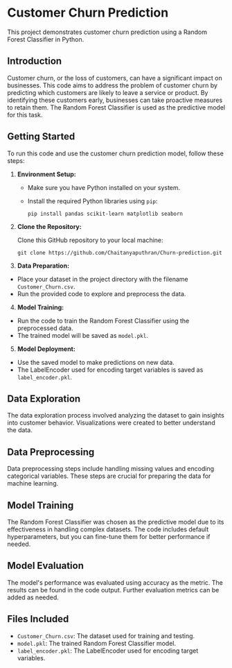# Customer Churn Prediction

This project demonstrates customer churn prediction using a Random Forest Classifier in Python.

## Introduction

Customer churn, or the loss of customers, can have a significant impact on businesses. This code aims to address the problem of customer churn by predicting which customers are likely to leave a service or product. By identifying these customers early, businesses can take proactive measures to retain them. The Random Forest Classifier is used as the predictive model for this task.

## Getting Started

To run this code and use the customer churn prediction model, follow these steps:

1. **Environment Setup:**

   - Make sure you have Python installed on your system.
   - Install the required Python libraries using `pip`:

     ```
     pip install pandas scikit-learn matplotlib seaborn
     ```

2. **Clone the Repository:**

   Clone this GitHub repository to your local machine:
      ```
     git clone https://github.com/Chaitanyaputhran/Churn-prediction.git
     ```


4. **Data Preparation:**

- Place your dataset in the project directory with the filename `Customer_Churn.csv`.
- Run the provided code to explore and preprocess the data.

4. **Model Training:**

- Run the code to train the Random Forest Classifier using the preprocessed data.
- The trained model will be saved as `model.pkl`.

5. **Model Deployment:**

- Use the saved model to make predictions on new data.
- The LabelEncoder used for encoding target variables is saved as `label_encoder.pkl`.

## Data Exploration

The data exploration process involved analyzing the dataset to gain insights into customer behavior. Visualizations were created to better understand the data.



## Data Preprocessing

Data preprocessing steps include handling missing values and encoding categorical variables. These steps are crucial for preparing the data for  machine learning.

## Model Training

The Random Forest Classifier was chosen as the predictive model due to its effectiveness in handling complex datasets. The code includes default hyperparameters, but you can fine-tune them for better performance if needed.

## Model Evaluation

The model's performance was evaluated using accuracy as the metric. The results can be found in the code output. Further evaluation metrics can be added as needed.

## Files Included

- `Customer_Churn.csv`: The dataset used for training and testing.
- `model.pkl`: The trained Random Forest Classifier model.
- `label_encoder.pkl`: The LabelEncoder used for encoding target variables.


